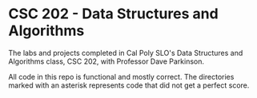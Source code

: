 # CSC 202 - Data Structures and Algorithms
The labs and projects completed in Cal Poly SLO's Data Structures and Algorithms class, CSC 202, with Professor Dave Parkinson. 

All code in this repo is functional and mostly correct. The directories marked with an asterisk represents code that did not get a perfect score.
